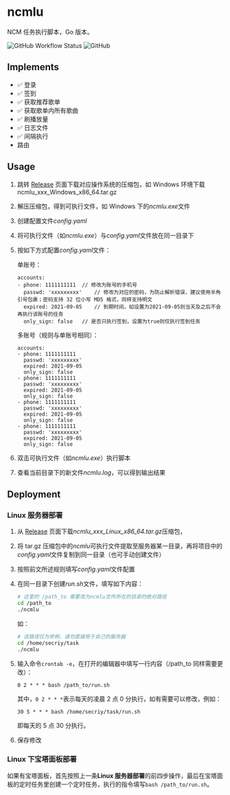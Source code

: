 # ncmlu

NCM 任务执行脚本，Go 版本。

![GitHub Workflow Status](https://img.shields.io/github/workflow/status/secriy/ncmlu/Go)
![GitHub](https://img.shields.io/github/license/secriy/ncmlu)

## Implements

- ✅ 登录
- ✅ 签到
- ✅ 获取推荐歌单
- ✅ 获取歌单内所有歌曲
- ✅ 刷播放量
- ✅ 日志文件
- ✅ 间隔执行
- 路由

## Usage

1. 跳转 [Release](https://github.com/secriy/ncmlu/releases) 页面下载对应操作系统的压缩包，如 Windows 环境下载 ncmlu_xxx_Windows_x86_64.tar.gz
2. 解压压缩包，得到可执行文件，如 Windows 下的*ncmlu.exe*文件
3. 创建配置文件*config.yaml*
4. 将可执行文件（如*ncmlu.exe*）与*config.yaml*文件放在同一目录下
5. 按如下方式配置*config.yaml*文件：

   单账号：

   ```
   accounts:
   - phone: 1111111111 	// 修改为账号的手机号
     passwd: 'xxxxxxxxx'	// 修改为对应的密码，为防止解析错误，建议使用半角引号包裹；密码支持 32 位小写 MD5 格式，同样支持明文
     expired: 2021-09-05	// 到期时间，如设置为2021-09-05则当天及之后不会再执行该账号的任务
     only_sign: false	// 是否只执行签到，设置为true则仅执行签到任务
   ```

   多账号（规则与单账号相同）：

   ```
   accounts:
   - phone: 1111111111
     passwd: 'xxxxxxxxx'
     expired: 2021-09-05
     only_sign: false
   - phone: 1111111111
     passwd: 'xxxxxxxxx'
     expired: 2021-09-05
     only_sign: false
   - phone: 1111111111
     passwd: 'xxxxxxxxx'
     expired: 2021-09-05
     only_sign: false
   - phone: 1111111111
     passwd: 'xxxxxxxxx'
     expired: 2021-09-05
     only_sign: false
   ```

6. 双击可执行文件（如*ncmlu.exe*）执行脚本
7. 查看当前目录下的新文件*ncmlu.log*，可以得到输出结果

## Deployment

### Linux 服务器部署

1. 从 [Release](https://github.com/secriy/ncmlu/releases) 页面下载*ncmlu_xxx_Linux_x86_64.tar.gz*压缩包，
2. 将 tar.gz 压缩包中的*ncmlu*可执行文件提取至服务器某一目录，再将项目中的*config.yaml*文件复制到同一目录（也可手动创建文件）
3. 按照前文所述规则填写*config.yaml*文件配置
4. 在同一目录下创建*run.sh*文件，填写如下内容：

   ```sh
   # 这里的 /path_to 需要改为ncmlu文件所在的目录的绝对路径
   cd /path_to
   ./ncmlu
   ```

   如：

   ```sh
   # 该路径仅为举例，请勿直接用于自己的服务器
   cd /home/secriy/task
   ./ncmlu
   ```

5. 输入命令`crontab -e`，在打开的编辑器中填写一行内容（/path_to 同样需要更改）：

   ```
   0 2 * * * bash /path_to/run.sh
   ```

   其中，`0 2 * * *`表示每天的凌晨 2 点 0 分执行，如有需要可以修改，例如：

   ```
   30 5 * * * bash /home/secriy/task/run.sh
   ```

   即每天的 5 点 30 分执行。

6. 保存修改

### Linux 下宝塔面板部署

如果有宝塔面板，首先按照上一条**Linux 服务器部署**的前四步操作，最后在宝塔面板的定时任务里创建一个定时任务，执行的指令填写`bash /path_to/run.sh`。

